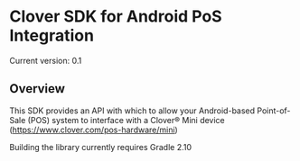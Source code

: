 # Clover SDK for Android PoS Integration

Current version: 0.1

## Overview

This SDK provides an API with which to allow your Android-based Point-of-Sale (POS) system to interface with a Clover® Mini device (https://www.clover.com/pos-hardware/mini)

Building the library currently requires Gradle 2.10
